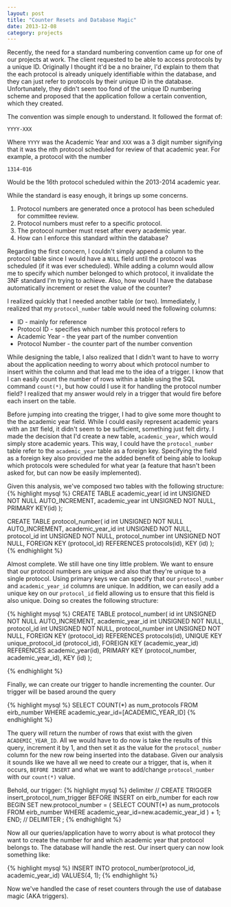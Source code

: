 ```yaml
---
layout: post
title: "Counter Resets and Database Magic"
date: 2013-12-08
category: projects
---
```


Recently, the need for a standard numbering convention came up for one of our projects at work. The client 
requested to be able to access protocols by a unique ID. Originally I thought it'd be a no brainer, I'd explain 
to them that the each protocol is already uniquely identifiable within the database, and they can just refer to 
protocols by their unique ID in the database. Unfortunately, they didn't seem too fond of the unique ID numbering 
scheme and proposed that the application follow a certain convention, which they created.

The convention was simple enough to understand. It followed the format of:
    
    YYYY-XXX

Where `YYYY` was the Academic Year and `XXX` was a 3 digit number signifying that it was the nth protocol 
scheduled for review of that academic year. For example, a protocol with the number

    1314-016

Would be the 16th protocol scheduled within the 2013-2014 academic year.

While the standard is easy enough, it brings up some concerns.

1. Protocol numbers are generated once a protocol has been scheduled for committee review.
2. Protocol numbers must refer to a specific protocol.
3. The protocol number must reset after every academic year.
4. How can I enforce this standard within the database?

Regarding the first concern, I couldn't simply append a column to the protocol table since I would have a `NULL` 
field until the protocol was scheduled (if it was ever scheduled). While adding a column would allow me to specify
which number belonged to which protocol, it invalidate the 3NF standard I'm trying to achieve. Also, how 
would I have the database automatically increment or reset the value of the counter?

I realized quickly that I needed another table (or two). Immediately, I realized that my `protocol_number` 
table would need the following columns:

* ID - mainly for reference
* Protocol ID - specifies which number this protocol refers to
* Academic Year - the year part of the number convention
* Protocol Number - the counter part of the number convention

While designing the table, I also realized that I didn't want to have to worry about the application needing to 
worry about which protocol number to insert within the column and that lead me to the idea of a trigger. I know 
that I can easily count the number of rows within a table using the SQL command `count(*)`, but how could I use 
it for handling the protocol number field? I realized that my answer would rely in a trigger that would fire 
before each insert on the table.

Before jumping into creating the trigger, I had to give some more thought to the the academic year field. While 
I could easily represent academic years with an `INT` field, it didn't seem to be sufficient, something just felt 
dirty. I made the decision that I'd create a new table, `academic_year`, which would simply store academic years. 
This way, I could have the `protocol_number` table refer to the `academic_year` table as a foreign key.
Specifying the field as a foreign key also provided me the added benefit of being able to lookup which protocols
were scheduled for what year (a feature that hasn't been asked for, but can now be easily implemented).

Given this analysis, we've composed two tables with the following structure:
{% highlight mysql %}
CREATE TABLE academic_year(
	id int UNSIGNED NOT NULL AUTO_INCREMENT,
	academic_year int UNSIGNED NOT NULL,
	PRIMARY KEY(id)
);

CREATE TABLE protocol_number(
	id int UNSIGNED NOT NULL AUTO_INCREMENT,
	academic_year_id int UNSIGNED NOT NULL,
	protocol_id int UNSIGNED NOT NULL,
	protocol_number int UNSIGNED NOT NULL,
	FOREIGN KEY (protocol_id) REFERENCES protocols(id),
    KEY (id)
);
{% endhighlight %}

Almost complete. We still have one tiny little problem. We want to ensure that our protocol numbers are unique 
and also that they're unique to a single protocol. Using primary keys we can specify that our `protocol_number` 
and `academic_year_id` columns are unique. In addition, we can easily add a unique key on our `protocol_id` field 
allowing us to ensure that this field is also unique. Doing so creates the following structure:

{% highlight mysql %}
CREATE TABLE protocol_number(
	id int UNSIGNED NOT NULL AUTO_INCREMENT,
	academic_year_id int UNSIGNED NOT NULL,
	protocol_id int UNSIGNED NOT NULL,
	protocol_number int UNSIGNED NOT NULL,
	FOREIGN KEY (protocol_id) REFERENCES protocols(id),
	UNIQUE KEY unique_protocol_id (protocol_id),
	FOREIGN KEY (academic_year_id) REFERENCES academic_year(id),
	PRIMARY KEY (protocol_number, academic_year_id),
	KEY (id)
);

{% endhighlight %}

Finally, we can create our trigger to handle incrementing the counter. Our trigger will be based around the query

{% highlight mysql %}
SELECT COUNT(*) as num_protocols 
FROM eirb_number 
WHERE academic_year_id=[ACADEMIC_YEAR_ID]
{% endhighlight %}

The query will return the number of rows that exist with the given `ACADEMIC_YEAR_ID`. All we would have to do 
now is take the results of this query, increment it by 1, and then set it as the value for the 
`protocol_number` column for the new row being inserted into the database. Given our analysis it sounds like 
we have all we need to create our a trigger, that is, when it occurs, `BEFORE INSERT` and  what we want to 
add/change `protocol_number` with our `count(*)` value.

Behold, our trigger:
{% highlight mysql %}
delimiter //
CREATE TRIGGER insert_protocol_num_trigger 
BEFORE INSERT on eirb_number
for each row
BEGIN
	SET new.protocol_number = (
		SELECT COUNT(*) as num_protocols 
		FROM eirb_number 
		WHERE academic_year_id=new.academic_year_id
	) + 1;
END; //
DELIMITER ;
{% endhighlight %}

Now all our queries/application have to worry about is what protocol they want to create the number for and 
which academic year that protocol belongs to. The database will handle the rest. Our insert query can now look 
something like:

{% highlight mysql %}
INSERT INTO protocol_number(protocol_id, academic_year_id) VALUES(4, 1);
{% endhighlight %}

Now we've handled the case of reset counters through the use of database magic (AKA triggers).

<!---
 Protocols can also have renewals and 
revisions, which would follow a similar format, just with certain extensions. If the protocol from the previous 
example was renewed for another year, then the renewed protocol would have the number:

    1314-016-a

The appended letters `a-z` would sig
-->
